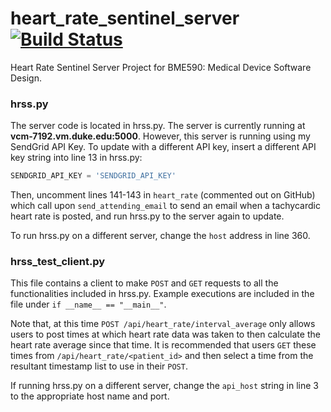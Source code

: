 # heart_rate_sentinel_server [![Build Status](https://travis-ci.org/sputney13/heart_rate_sentinel_server.svg?branch=master)](https://travis-ci.org/sputney13/heart_rate_sentinel_server)
Heart Rate Sentinel Server Project for BME590: Medical Device Software Design.

### hrss.py
The server code is located in hrss.py. The server is currently running at **vcm-7192.vm.duke.edu:5000**. However, this server is running using my SendGrid API Key. To update with a different API key, insert a different API key string into line 13 in hrss.py:
```python
SENDGRID_API_KEY = 'SENDGRID_API_KEY'
```
Then, uncomment lines 141-143 in `heart_rate` (commented out on GitHub) which call upon `send_attending_email` to send an email when a tachycardic heart rate is posted, and run hrss.py to the server again to update.

To run hrss.py on a different server, change the `host` address in line 360.

### hrss_test_client.py
This file contains a client to make `POST` and `GET` requests to all the functionalities included in hrss.py. Example executions are included in the file under `if __name__ == "__main__"`.

Note that, at this time `POST /api/heart_rate/interval_average` only allows users to post times at which heart rate data was taken to then calculate the heart rate average since that time. It is recommended that users `GET` these times from `/api/heart_rate/<patient_id>` and then select a time from the resultant timestamp list to use in their `POST`.

If running hrss.py on a different server, change the `api_host` string in line 3 to the appropriate host name and port.
